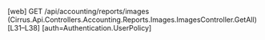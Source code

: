 [web] GET /api/accounting/reports/images  (Cirrus.Api.Controllers.Accounting.Reports.Images.ImagesController.GetAll)  [L31–L38] [auth=Authentication.UserPolicy]


